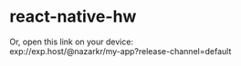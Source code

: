 # react-native-hw

Or, open this link on your device:<br>
exp://exp.host/@nazarkr/my-app?release-channel=default
